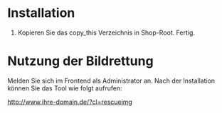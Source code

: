 Installation
============

1. Kopieren Sie das copy_this Verzeichnis in Shop-Root.
Fertig.

Nutzung der Bildrettung
=======================

Melden Sie sich im Frontend als Administrator an.
Nach der Installation können Sie das Tool wie folgt aufrufen:

http://www.ihre-domain.de/?cl=rescueimg
